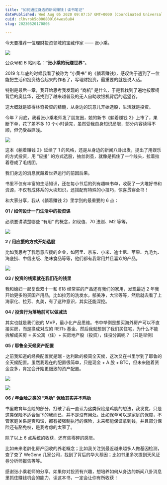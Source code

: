 ```yaml
---
title: "如何通过身边的新闻赚钱丨读书笔记"
datePublished: Wed Aug 05 2020 09:07:57 GMT+0000 (Coordinated Universal Time)
cuid: clhvrok5o000809l64wes6u84
slug: 20230520170805

---
```


今天要推荐一位理财投资领域的宝藏作家 —— 张小乘。

![](https://cdn.hashnode.com/res/hashnode/image/upload/v1684573567348/60ffd1d1-ca09-4341-9417-3140db4b9704.png)

公众号和 B 站同名：**“张小乘的玩赚世界”**。

2019 年年底的时候我看了被称为 “小黄书” 的《躺着赚钱》，感叹终于遇到了一位能把生活和投资结合起来的作者了，写理财投资，最重要的就是说人话。

特别是最后一章，我开始思考我发现的 “商机” 是什么，于是我找到了遍地按摩椅背后的奥佳华，还找到了越来越普及的无人自助收银机背后的远望谷。

这大概就是彼得林奇投资的精髓，从身边的玩意儿开始选股，生活就是投资。

今年 7 月底，我看张小乘老师发了朋友圈，她的新书《躺着赚钱 2》上市了，果断下单，花了差不多 10 个小时读完，虽然受我自身知识局限，部分内容读得不顺，但仍受益匪浅。

![](https://cdn.hashnode.com/res/hashnode/image/upload/v1684573576688/e93c1fe6-a92e-4ed0-b746-3a7d940b6713.jpeg)

这本《躺着赚钱 2》延续了 1 的风格，还是从身边的新闻八卦出发，提出了用娱乐的方式投资，用 “应援” 的方式选股，抽丝剥茧，就像是抓住了一个线头，拉着拉着卷成了毛线团。

我们身边的消息就藏着世界运行的前因后果。

书里不仅有丰富的生活知识，还在每小节后的列有趣味书单，收获了一大堆好书和资源，不仅有成体系的大块知识，还搭配有特殊的小技巧，惊喜贯穿全书！

和大家分享，我从《躺着赚钱 2》里学到的最重要的 6 点：

**01 / 如何设计一门生活中的投资课**

必须要讲清楚哪些 “有用” 的概念，如现值、70 法则、M2 等等。

![](https://cdn.hashnode.com/res/hashnode/image/upload/v1684573593423/f3963b1b-aebb-4aa3-830a-56b91b5cec14.png)

**2 / 用应援的方式开始选股**

比如我思考了我愿意应援的企业，如阿里、京东、小米、迪士尼、苹果、九毛九、海底捞、中信出版、绝味食品等等，他们都有我常用并且喜欢的产品。

![](https://cdn.hashnode.com/res/hashnode/image/upload/v1684573656645/bff443af-1baf-4e3f-8a63-694f978f2fd3.jpeg)

**03 / 投资的线索就在我们花的钱里**

我和媳妇一起复盘双十一和 618 经常买的产品还有我们的家用，发现最近 2 年我开始更多购买国产用品，比如拉芳的洗发水，郁美净，大宝等等，然后就去看了上海家化、拉芳、丸美，有了这种意识，其实还能深挖。

**04 / 投资行为落地前可以做减法**

其实也就是我们说的 MVP，最小化产品思维。书中举例是想买海外房产可以不直接买房，而是换成对应的 REITs 基金。然后我就想到了我们买住宅，为什么不能拆解成买房 = 买公寓（住）+ 买房地产股（投资），住投分离呢？（只是举例）

**05 / 耶鲁全天候资产配置**

之前我知道的经典配置就是瑞・达利欧的极简全天候，这次又在书里学到了耶鲁的全天候配置。虽然我现在的配置很简单，只是现金 + A 股 + BTC，但未来随着资金变多，肯定会开始更细致的资产配置。

![](https://cdn.hashnode.com/res/hashnode/image/upload/v1684573606118/c7c2b096-ad96-46f0-aeea-278c588b11d4.png)

![](https://cdn.hashnode.com/res/hashnode/image/upload/v1684573610846/094a2b84-1ff1-4bd4-9858-48ab0fe99d20.jpeg)

**06 / 年金险之类的 “鸡肋” 保险其实并不鸡肋**

书里教育年金险的部分，打破了我一直认为这类保险是鸡肋的想法，我发觉，只是这类保险不适合当下的我而已，并不是没有用处。比如保单可以是家庭的保障，不管家庭关系是否和谐，都有被强制执行的保险，未来都能保证拿到钱，并且部分保险还有豁免权，是我考虑的太窄了。

除了以上 6 点系统的收获，还有些零碎的感觉。

比如未来老龄化房产回收的养老概念；比如我关注到最近越来越多人做基因检测，查了查了 WeGene 几家公司，找到了背后的华大基因；比如书里多次提到天风证券分析师报告等等。

感谢张小乘老师的分享，如果你对投资有兴趣，想培养如何从身边的新闻八卦消息里抓住赚钱机会的能力，读这本书，一定会让你有所收获！